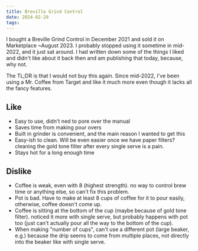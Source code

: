 ```yaml
---
title: Breville Grind Control
date: 2024-02-29
tags:
---
```


I bought a Breville Grind Control in December 2021 and sold it on Marketplace
~August 2023. I probably stopped using it sometime in mid-2022, and it just sat
around. I had written down some of the things I liked and didn't like about it
back then and am publishing that today, because, why not.

The TL;DR is that I would not buy this again. Since mid-2022, I've been using a
Mr. Coffee from Target and like it much more even though it lacks all the fancy features.

## Like

- Easy to use, didn't ned to pore over the manual
- Saves time from making pour overs
- Built in grinder is convenient, and the main reason I wanted to get this
- Easy-ish to clean. Will be even easier once we have paper filters? cleaning
  the gold tone filter after every single serve is a pain.
- Stays hot for a long enough time

## Dislike

- Coffee is weak, even with 8 (highest strength). no way to control brew time or
  anything else, so can't fix this problem.
- Pot is bad. Have to make at least 8 cups of coffee for it to pour easily,
  otherwise, coffee doesn't come up.
- Coffee is sitting at the bottom of the cup (maybe because of gold tone
  filter). noticed it more with single serve, but probably happens with pot too
  (just can't actually pour all the way to the bottom of the cup).
- When making "number of cups", can't use a different pot (large beaker, e.g.)
  because the drip seems to come from multiple places, not directly into the
  beaker like with single serve.
